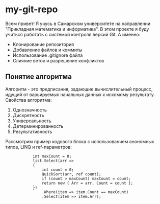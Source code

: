 # my-git-repo
Всем привет! Я учусь в Самарском университете на направлении "Прикладная математика и информатика". 
В этом проекте я буду учиться работать с системой контроля версий Git.
А именно:
* Клонирование репозитория 
* Добавление файлов и коммиты
* Использование .gitignore файла
* Слияние веток и разрешение конфликтов

## Понятие алгоритма
Алгоритм - это предписания, задающие вычислительный процесс, идущий от варьируемых начальных данных к искомому результату. Свойства алгоритма:
1. Однозначность
2. Дискретность
3. Универсальность
4. Детерминированность
5. Результативность

Рассмотрим пример кодового блока с использованием анономных типов, LINQ и ref-параметров:
```
			int maxCount = 0;
			list.Select(arr =>
			{
				int count = 0;
				QuickSort(arr, ref count);
				if (count > maxCount) maxCount = count;
				return new { Arr = arr, Count = count };
			})
				.Where(item => item.Count == maxCount)
				.Select(item => item.Arr);
```
